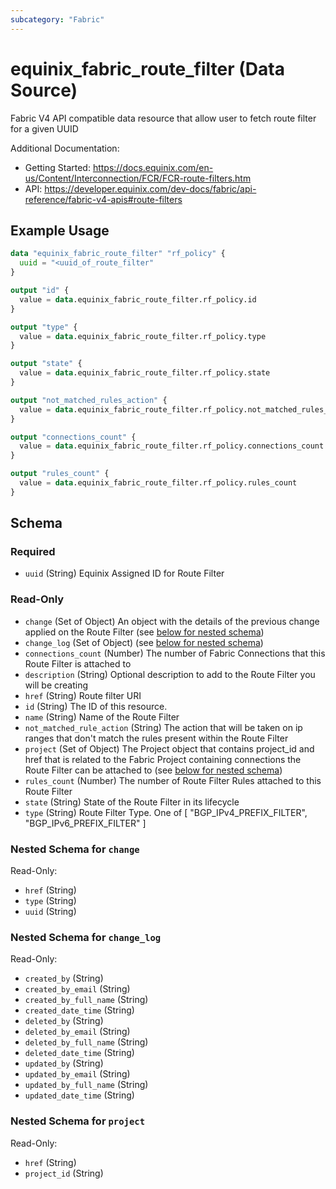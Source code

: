 ```yaml
---
subcategory: "Fabric"
---
```


# equinix_fabric_route_filter (Data Source)

Fabric V4 API compatible data resource that allow user to fetch route filter for a given UUID

Additional Documentation:
* Getting Started: https://docs.equinix.com/en-us/Content/Interconnection/FCR/FCR-route-filters.htm
* API: https://developer.equinix.com/dev-docs/fabric/api-reference/fabric-v4-apis#route-filters

## Example Usage

```terraform
data "equinix_fabric_route_filter" "rf_policy" {
  uuid = "<uuid_of_route_filter"
}

output "id" {
  value = data.equinix_fabric_route_filter.rf_policy.id
}

output "type" {
  value = data.equinix_fabric_route_filter.rf_policy.type
}

output "state" {
  value = data.equinix_fabric_route_filter.rf_policy.state
}

output "not_matched_rules_action" {
  value = data.equinix_fabric_route_filter.rf_policy.not_matched_rules_action
}

output "connections_count" {
  value = data.equinix_fabric_route_filter.rf_policy.connections_count
}

output "rules_count" {
  value = data.equinix_fabric_route_filter.rf_policy.rules_count
}
```

<!-- schema generated by tfplugindocs -->
## Schema

### Required

- `uuid` (String) Equinix Assigned ID for Route Filter

### Read-Only

- `change` (Set of Object) An object with the details of the previous change applied on the Route Filter (see [below for nested schema](#nestedatt--change))
- `change_log` (Set of Object) (see [below for nested schema](#nestedatt--change_log))
- `connections_count` (Number) The number of Fabric Connections that this Route Filter is attached to
- `description` (String) Optional description to add to the Route Filter you will be creating
- `href` (String) Route filter URI
- `id` (String) The ID of this resource.
- `name` (String) Name of the Route Filter
- `not_matched_rule_action` (String) The action that will be taken on ip ranges that don't match the rules present within the Route Filter
- `project` (Set of Object) The Project object that contains project_id and href that is related to the Fabric Project containing connections the Route Filter can be attached to (see [below for nested schema](#nestedatt--project))
- `rules_count` (Number) The number of Route Filter Rules attached to this Route Filter
- `state` (String) State of the Route Filter in its lifecycle
- `type` (String) Route Filter Type. One of [ "BGP_IPv4_PREFIX_FILTER", "BGP_IPv6_PREFIX_FILTER" ]

<a id="nestedatt--change"></a>
### Nested Schema for `change`

Read-Only:

- `href` (String)
- `type` (String)
- `uuid` (String)


<a id="nestedatt--change_log"></a>
### Nested Schema for `change_log`

Read-Only:

- `created_by` (String)
- `created_by_email` (String)
- `created_by_full_name` (String)
- `created_date_time` (String)
- `deleted_by` (String)
- `deleted_by_email` (String)
- `deleted_by_full_name` (String)
- `deleted_date_time` (String)
- `updated_by` (String)
- `updated_by_email` (String)
- `updated_by_full_name` (String)
- `updated_date_time` (String)


<a id="nestedatt--project"></a>
### Nested Schema for `project`

Read-Only:

- `href` (String)
- `project_id` (String)
